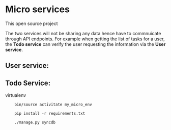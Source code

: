 # Micro services

This open source project 

The two services will not be sharing any data hence have to commnuicate through API endpoints. For example when getting the list of tasks for a user, the **Todo service** can verify the user requesting the information via the **User service**.



## User service:


## Todo Service:


virtualenv 

		bin/source activitate my_micro_env

		pip install -r requirements.txt

		./manage.py syncdb

